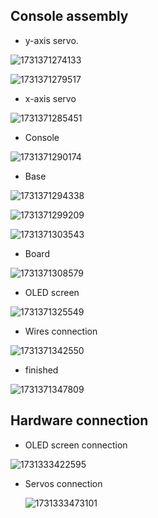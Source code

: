 ## Console assembly

* y-axis servo.

![1731371274133](image/assembly_manual/1731371274133.png)

![1731371279517](image/assembly_manual/1731371279517.png)

* x-axis servo

![1731371285451](image/assembly_manual/1731371285451.png)

* Console

![1731371290174](image/assembly_manual/1731371290174.png)

* Base

![1731371294338](image/assembly_manual/1731371294338.png)

![1731371299209](image/assembly_manual/1731371299209.png)

![1731371303543](image/assembly_manual/1731371303543.png)

* Board

![1731371308579](image/assembly_manual/1731371308579.png)

* OLED screen

![1731371325549](image/assembly_manual/1731371325549.png)

* Wires connection

![1731371342550](image/assembly_manual/1731371342550.png)

* finished

![1731371347809](image/assembly_manual/1731371347809.png)

## Hardware connection

* OLED screen connection

![1731333422595](image/assembly_manual/1731333422595.png)

* Servos connection

  ![1731333473101](image/assembly_manual/1731333473101.png)
